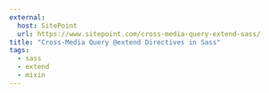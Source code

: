 ```yaml
---
external:
  host: SitePoint
  url: https://www.sitepoint.com/cross-media-query-extend-sass/
title: "Cross-Media Query @extend Directives in Sass"
tags:
  - sass
  - extend
  - mixin
---
```

